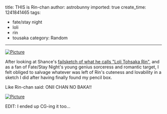 title: THIS is Rin-chan
author: astrobunny
imported: true
create_time: 1241841465
tags:
- fate/stay night
- loli
- rin
- tousaka
category: Random
---
 [![](wp-uploads/2009/05/wpid-100-6335-500x666.jpg "Picture")](/images/wp-uploads/2009/05/wpid-100-6335.jpg)  
  
After looking at Shance's [failsketch of what he calls "Loli Tohsaka Rin"](http://rainbowsphere.oniichannoecchi.com/archives/2319), and as a fan of Fate/Stay Night's young genius sorceress and romantic target, I felt obliged to salvage whatever was left of Rin's cuteness and lovability in a sketch I did after having finally found my pencil box.  
  
Like Rin-chan said: ONII CHAN NO BAKA!!  
<!--more-->  
 [![](wp-uploads/2009/05/wpid-lolirin3-500x666.jpg "Picture")](/images/wp-uploads/2009/05/wpid-lolirin3.jpg)  
  
EDIT: I ended up CG-ing it too...